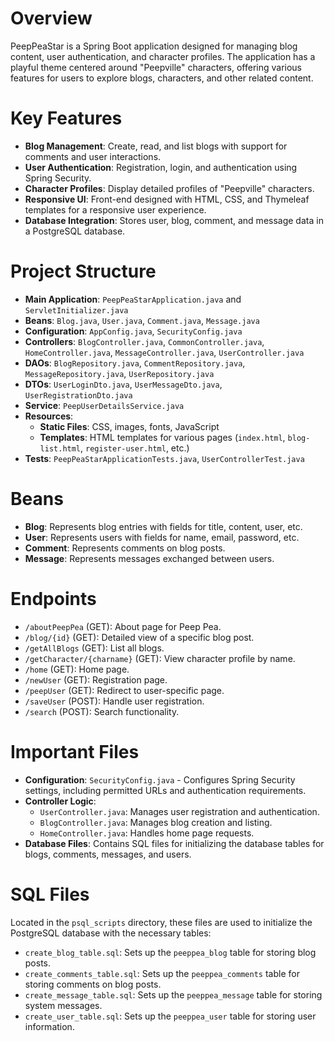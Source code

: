 # Overview
PeepPeaStar is a Spring Boot application designed for managing blog content, user authentication, and character profiles. The application has a playful theme centered around "Peepville" characters, offering various features for users to explore blogs, characters, and other related content.

# Key Features
- **Blog Management**: Create, read, and list blogs with support for comments and user interactions.
- **User Authentication**: Registration, login, and authentication using Spring Security.
- **Character Profiles**: Display detailed profiles of "Peepville" characters.
- **Responsive UI**: Front-end designed with HTML, CSS, and Thymeleaf templates for a responsive user experience.
- **Database Integration**: Stores user, blog, comment, and message data in a PostgreSQL database.

# Project Structure
- **Main Application**: `PeepPeaStarApplication.java` and `ServletInitializer.java`
- **Beans**: `Blog.java`, `User.java`, `Comment.java`, `Message.java`
- **Configuration**: `AppConfig.java`, `SecurityConfig.java`
- **Controllers**: `BlogController.java`, `CommonController.java`, `HomeController.java`, `MessageController.java`, `UserController.java`
- **DAOs**: `BlogRepository.java`, `CommentRepository.java`, `MessageRepository.java`, `UserRepository.java`
- **DTOs**: `UserLoginDto.java`, `UserMessageDto.java`, `UserRegistrationDto.java`
- **Service**: `PeepUserDetailsService.java`
- **Resources**:
  - **Static Files**: CSS, images, fonts, JavaScript
  - **Templates**: HTML templates for various pages (`index.html`, `blog-list.html`, `register-user.html`, etc.)
- **Tests**: `PeepPeaStarApplicationTests.java`, `UserControllerTest.java`

# Beans
- **Blog**: Represents blog entries with fields for title, content, user, etc.
- **User**: Represents users with fields for name, email, password, etc.
- **Comment**: Represents comments on blog posts.
- **Message**: Represents messages exchanged between users.

# Endpoints
- `/aboutPeepPea` (GET): About page for Peep Pea.
- `/blog/{id}` (GET): Detailed view of a specific blog post.
- `/getAllBlogs` (GET): List all blogs.
- `/getCharacter/{charname}` (GET): View character profile by name.
- `/home` (GET): Home page.
- `/newUser` (GET): Registration page.
- `/peepUser` (GET): Redirect to user-specific page.
- `/saveUser` (POST): Handle user registration.
- `/search` (POST): Search functionality.

# Important Files
- **Configuration**: `SecurityConfig.java` - Configures Spring Security settings, including permitted URLs and authentication requirements.
- **Controller Logic**:
  - `UserController.java`: Manages user registration and authentication.
  - `BlogController.java`: Manages blog creation and listing.
  - `HomeController.java`: Handles home page requests.
- **Database Files**: Contains SQL files for initializing the database tables for blogs, comments, messages, and users.

# SQL Files
Located in the `psql_scripts` directory, these files are used to initialize the PostgreSQL database with the necessary tables:
- `create_blog_table.sql`: Sets up the `peeppea_blog` table for storing blog posts.
- `create_comments_table.sql`: Sets up the `peeppea_comments` table for storing comments on blog posts.
- `create_message_table.sql`: Sets up the `peeppea_message` table for storing system messages.
- `create_user_table.sql`: Sets up the `peeppea_user` table for storing user information.
